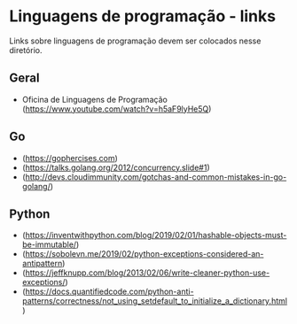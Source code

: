 # Linguagens de programação - links

Links sobre linguagens de programação devem ser colocados nesse diretório.

## Geral
* Oficina de Linguagens de Programação (https://www.youtube.com/watch?v=h5aF9lyHe5Q)

## Go
* (https://gophercises.com)
* (https://talks.golang.org/2012/concurrency.slide#1)
* (http://devs.cloudimmunity.com/gotchas-and-common-mistakes-in-go-golang/)

## Python
* (https://inventwithpython.com/blog/2019/02/01/hashable-objects-must-be-immutable/)
* (https://sobolevn.me/2019/02/python-exceptions-considered-an-antipattern)
* (https://jeffknupp.com/blog/2013/02/06/write-cleaner-python-use-exceptions/)
* (https://docs.quantifiedcode.com/python-anti-patterns/correctness/not_using_setdefault_to_initialize_a_dictionary.html)